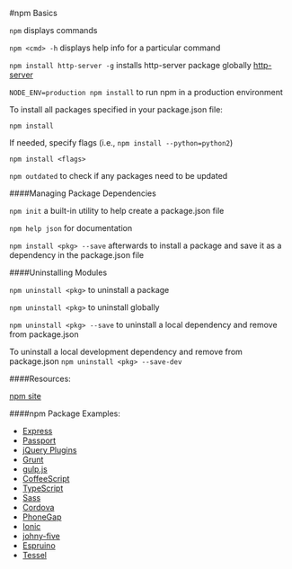 #npm Basics

`npm` displays commands

`npm <cmd> -h` displays help info for a particular command

`npm install http-server -g` installs http-server package globally
[http-server](https://www.npmjs.com/package/http-server)

`NODE_ENV=production npm install` to run npm in a production environment

To install all packages specified in your package.json file:
```
npm install
```
If needed, specify flags (i.e., `npm install --python=python2`)
```
npm install <flags>
```

`npm outdated` to check if any packages need to be updated



####Managing Package Dependencies

`npm init` a built-in utility to help create a package.json file

`npm help json` for documentation

`npm install <pkg> --save` afterwards to install a package and save it as a dependency in the package.json file



####Uninstalling Modules

`npm uninstall <pkg>` to uninstall a package

`npm uninstall <pkg>` to uninstall globally

`npm uninstall <pkg> --save` to uninstall a local dependency and remove from package.json

To uninstall a local development dependency and remove from package.json `npm uninstall <pkg> --save-dev`


####Resources:

[npm site](http://npmjs.com/)


####npm Package Examples:
* [Express](http://npmjs.com/)
* [Passport](http://passportjs.org/)
* [jQuery Plugins](https://www.npmjs.com/browse/keyword/jquery-plugin)
* [Grunt](http://gruntjs.com/)
* [gulp.js](http://gulpjs.com/)
* [CoffeeScript](http://coffeescript.org/)
* [TypeScript](http://www.typescriptlang.org/)
* [Sass](http://sass-lang.com/)
* [Cordova](http://cordova.apache.org/)
* [PhoneGap](http://phonegap.com/)
* [Ionic](http://ionicframework.com/)
* [johny-five](http://ionicframework.com/)
* [Espruino](http://www.espruino.com/)
* [Tessel](https://tessel.io/)
